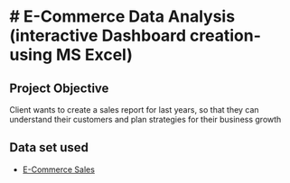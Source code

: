 # # E-Commerce Data Analysis (interactive Dashboard creation- using MS Excel)
## Project Objective
Client wants to create a sales report for last years, so that they can understand their customers and plan strategies for their business growth

## Data set used
-	<a href=’’https://github.com/shoninel/E-Commerce-Sales-Dashboard/blob/main/Ecommerce%20Sales%20Analysis.xlsx’’ > E-Commerce Sales </a>


